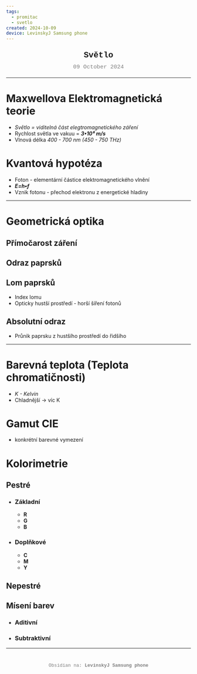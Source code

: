 ```yaml
---
tags:
  - promitac
  - svetlo
created: 2024-10-09
device: LevinskyJ Samsung phone
---
```

<div style="text-align: center; font-size: 1.6em; font-weight: bold; padding: 10px 0; font-family: Courier New">
Světlo 
</div>

<div style="text-align: center; color: gray; font-size: 1.1em; margin-bottom: 20px; font-family: Courier New">  09 October 2024
</div>

---

#  Maxwellova Elektromagnetická teorie
- *Světlo = viditelná část elegtromagnetického záření* 
- Rychlost světla ve vakuu = ***3•10⁸ m/s***
- Vlnová délka *400 - 700 nm (450 - 750 THz)*

# Kvantová hypotéza 
- Foton - elementární částice elektromagnetického vlnění 
 - ***E=h•f***
- Vznik fotonu - přechod elektronu z energetické hladiny

---

# Geometrická optika
## Přímočarost záření
## Odraz paprsků
## Lom paprsků
- Index lomu
- Opticky hustší prostředí - horší šíření fotonů

## Absolutní odraz
- Průnik paprsku z hustšího prostředí do řidšího 

---

# Barevná teplota (Teplota chromatičnosti)
- *K - Kelvin*
- Chladnější -> víc K
# Gamut CIE
- konkrétní barevné vymezení

# Kolorimetrie
## Pestré 
  - ### Základní 
    - **R**
    - **G**
    - **B**
- ### Doplňkové 
    - **C**
    - **M**
    - **Y**
## Nepestré

## Mísení barev
- ### Aditivní
- ### Subtraktivní 

---

<div style="text-align: center; color: gray; font-size: 0.9em; margin-top: 40px; font-family: Courier New">
  Obsidian na: <strong>LevinskyJ Samsung phone</strong>
</div>

